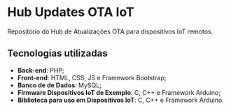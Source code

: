 # Hub Updates OTA IoT
Repositório do Hub de Atualizações OTA para dispositivos IoT remotos.

## Tecnologias utilizadas
- **Back-end**: PHP;
- **Front-end**: HTML, CSS, JS e Framework Bootstrap;
- **Banco de de Dados**: MySQL;
- **Firmware Dispositivos IoT de Exemplo**: C, C++ e Framework Arduino;
- **Biblioteca para uso em Dispositivos IoT**: C, C++ e Framework Arduino.